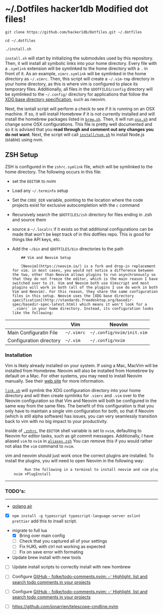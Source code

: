 # ~/.Dotfiles hacker1db Modified dot files!

    git clone https://github.com/hacker1db/Dotfiles.git ~/.dotfiles

    cd ~/.dotfiles

    ./install.sh

`install.sh` will start by initializing the submodules used by this repository. Then, it will install all symbolic links into your home directory. Every file with a `.symlink` extension will be symlinked to the home directory with a `.` in front of it. As an example, `vimrc.symlink` will be symlinked in the home directory as `~/.vimrc`. Then, this script will create a `~/.vim-tmp` directory in your home directory, as this is where vim is configured to place its temporary files. Additionally, all files in the `$DOTFILES/config` directory will be symlinked to the `~/.config/` directory for applications that follow the [XDG base directory specification](http://standards.freedesktop.org/basedir-spec/basedir-spec-latest.html), such as neovim.

Next, the isntall script will perform a check to see if it is running on an OSX machine. If so, it will install Homebrew if it is not currently installed and will install the homebrew packages listed in [`brew.sh`](install/brew.sh). Then, it will run [`osx.sh`](install/osx.sh) and change some OSX configurations. This file is pretty well documented and so it is advised that you **read through and comment out any changes you do not want**. Next, the script will call [`install/nvm.sh`](install/nvm.sh) to install Node.js (stable) using nvm.

## ZSH Setup

ZSH is configured in the `zshrc.symlink` file, which will be symlinked to the home directory. The following occurs in this file:

-   set the `EDITOR` to nvim
-   Load any `~/.terminfo` setup
-   Set the `CODE_DIR` variable, pointing to the location where the code projects exist for exclusive autocompletion with the `c` command
-   Recursively search the `$DOTFILES/zsh` directory for files ending in .zsh and source them
-   source a `~/.localrc` if it exists so that additional configurations can be made that won't be kept track of in this dotfiles repo. This is good for things like API keys, etc.
-   Add the `~/bin` and `$DOTFILES/bin` directories to the path

            ## Vim and Neovim Setup

            [Neovim](https://neovim.io/) is a fork and drop-in replacement for vim. in most cases, you would not notice a difference between the two, other than Neovim allows plugins to run asynchronously so that they do not freeze the editor, which is the main reason I have switched over to it. Vim and Neovim both use Vimscript and most plugins will work in both (all of the plugins I use do work in both Vim and Neovim). For this reason, they share the same configuration files in this setup. Neovim uses the [XDG base directory specification](http://standards.freedesktop.org/basedir-spec/basedir-spec-latest.html) which means it won't look for a `.vimrc` in your home directory. Instead, its configuration looks like the following:

|                         | Vim        | Neovim                    |
| ----------------------- | ---------- | ------------------------- |
| Main Configuratin File  | `~/.vimrc` | `~/.config/nvim/init.vim` |
| Configuration directory | `~/.vim`   | `~/.config/nvim`          |

### Installation

Vim is likely already installed on your system. If using a Mac, MacVim will be installed from Homebrew. Neovim will also be installed from Homebrew by default on a Mac. For other systems, you may need to install Neovim manually. See their [web site](https://neovim.io) for more information.

[`link.sh`](install/link.sh) will symlink the XDG configuration directory into your home directory and will then create symlinks for `.vimrc` and `.vim` over to the Neovim configuration so that Vim and Neovim will both be configured in the same way from the same files. The benefit of this configuration is that you only have to maintain a single vim configuration for both, so that if Neovim (which is still alpha software) has issues, you can very seamlessly transition back to vim with no big impact to your productivity.

Inside of [`.zshrc`](zsh/zshrc.symlink), the `EDITOR` shell variable is set to `nvim`, defaulting to Neovim for editor tasks, such as git commit messages. Additionally, I have aliased `vim` to `nvim` in [`aliases.zsh`](zsh/aliases.zsh) You can remove this if you would rather not alias the `vim` command to `nvim`.

vim and neovim should just work once the correct plugins are installed. To install the plugins, you will need to open Neovim in the following way:

```bash
         Run the following in a terminal to install neovim and vim plugins
    nvim +PlugInstall


```

---

### TODO's:

---

-   [golang air](https://github.com/cosmtrek/air)

-   [x] `npm install -g typescript typescript-language-server eslint prettier` add this to insall script.
-   migrate to full lua
    -   [x] Bring over main config
    -   [ ] Check that you captured all of your settings
    -   [ ] Fix HJKL with ctrl not working as expected
    -   [ ] Fix on save error with formating
-   Update brew install with new tools
-   [ ] Update install scripts to correctly install with new hombrew
-   [ ] Configure [GitHub - folke/todo-comments.nvim: ✅ Highlight, list and search todo comments in your projects](https://github.com/folke/todo-comments.nvim)

-   [ ] Configure [GitHub - folke/todo-comments.nvim: ✅ Highlight, list and search todo comments in your projects](https://github.com/folke/todo-comments.nvim)
-   [ ] https://github.com/jonarrien/telescope-cmdline.nvim
